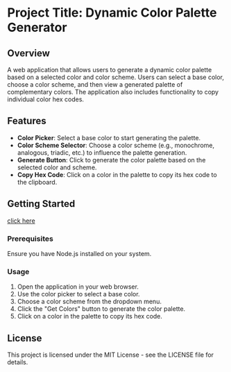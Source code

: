# Project Title: Dynamic Color Palette Generator

## Overview

A web application that allows users to generate a dynamic color palette based on a selected color and color scheme. Users can select a base color, choose a color scheme, and then view a generated palette of complementary colors. The application also includes functionality to copy individual color hex codes.

## Features

- **Color Picker**: Select a base color to start generating the palette.
- **Color Scheme Selector**: Choose a color scheme (e.g., monochrome, analogous, triadic, etc.) to influence the palette generation.
- **Generate Button**: Click to generate the color palette based on the selected color and scheme.
- **Copy Hex Code**: Click on a color in the palette to copy its hex code to the clipboard.

## Getting Started

[click here]()

### Prerequisites

Ensure you have Node.js installed on your system.

### Usage

1. Open the application in your web browser.
2. Use the color picker to select a base color.
3. Choose a color scheme from the dropdown menu.
4. Click the "Get Colors" button to generate the color palette.
5. Click on a color in the palette to copy its hex code.

## License

This project is licensed under the MIT License - see the LICENSE file for details.